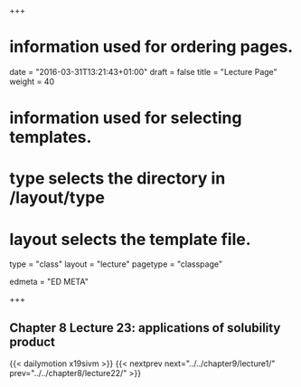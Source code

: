 +++
# information used for ordering pages.
date = "2016-03-31T13:21:43+01:00"
draft = false
title = "Lecture Page"
weight = 40

# information used for selecting templates.
# type selects the directory in /layout/type
# layout selects the template file.

type   = "class"
layout = "lecture"
pagetype = "classpage"





edmeta = "ED META"

+++
## Chapter 8 Lecture 23: applications of solubility product
{{< dailymotion x19sivm >}}
{{< nextprev next="../../chapter9/lecture1/"     prev="../../chapter8/lecture22/"  >}}

